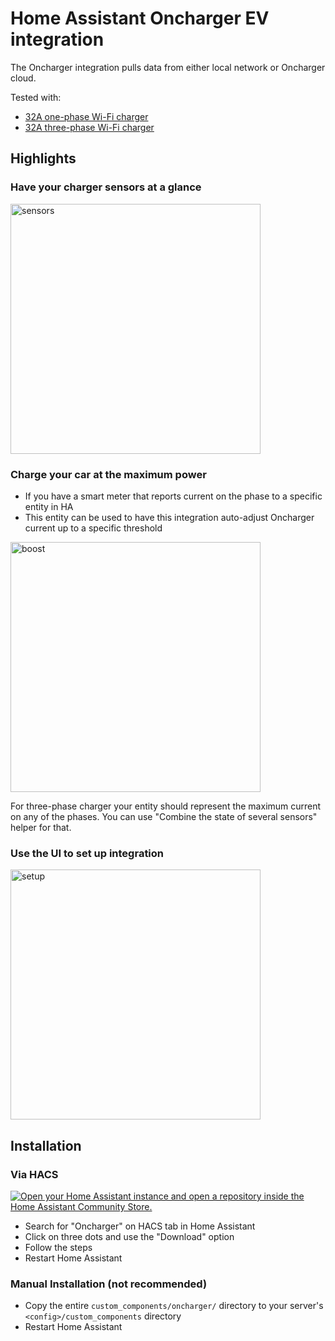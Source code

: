 # Home Assistant Oncharger EV integration

The Oncharger integration pulls data from either local network or Oncharger cloud.

Tested with:
* [32A one-phase Wi-Fi charger](https://oncharger.com.ua/ua/p1422951216-oncharger-gbt-32a.html)
* [32A three-phase Wi-Fi charger](https://oncharger.com.ua/ua/p1044770084-zaryadnaya-stantsiya-dlya.html)

## Highlights

### Have your charger sensors at a glance

<img src="https://github.com/krasnoukhov/homeassistant-oncharger/assets/944286/cf51f9e0-54d9-41ae-809e-9439d65de051" alt="sensors" width="400">

### Charge your car at the maximum power

* If you have a smart meter that reports current on the phase to a specific entity in HA
* This entity can be used to have this integration auto-adjust Oncharger current up to a specific threshold

<img src="https://github.com/krasnoukhov/homeassistant-oncharger/assets/944286/a809fe0f-c10d-4d22-a8e2-35469fff9ad9" alt="boost" width="400">

For three-phase charger your entity should represent the maximum current on any of the phases.
You can use "Combine the state of several sensors" helper for that.

### Use the UI to set up integration

<img src="https://github.com/krasnoukhov/homeassistant-oncharger/assets/944286/4d152f06-bf6f-4656-90c8-462e814c1494" alt="setup" width="400">

## Installation

### Via HACS

[![Open your Home Assistant instance and open a repository inside the Home Assistant Community Store.](https://my.home-assistant.io/badges/hacs_repository.svg)](https://my.home-assistant.io/redirect/hacs_repository/?owner=krasnoukhov&repository=homeassistant-oncharger&category=Integration)

* Search for "Oncharger" on HACS tab in Home Assistant
* Click on three dots and use the "Download" option
* Follow the steps
* Restart Home Assistant

### Manual Installation (not recommended)

* Copy the entire `custom_components/oncharger/` directory to your server's `<config>/custom_components` directory
* Restart Home Assistant
